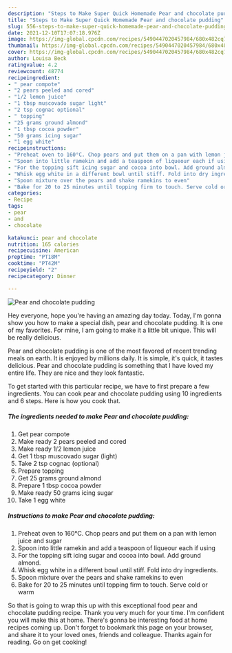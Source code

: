 ```yaml
---
description: "Steps to Make Super Quick Homemade Pear and chocolate pudding"
title: "Steps to Make Super Quick Homemade Pear and chocolate pudding"
slug: 556-steps-to-make-super-quick-homemade-pear-and-chocolate-pudding
date: 2021-12-10T17:07:18.976Z
image: https://img-global.cpcdn.com/recipes/5490447020457984/680x482cq70/pear-and-chocolate-pudding-recipe-main-photo.jpg
thumbnail: https://img-global.cpcdn.com/recipes/5490447020457984/680x482cq70/pear-and-chocolate-pudding-recipe-main-photo.jpg
cover: https://img-global.cpcdn.com/recipes/5490447020457984/680x482cq70/pear-and-chocolate-pudding-recipe-main-photo.jpg
author: Louisa Beck
ratingvalue: 4.2
reviewcount: 48774
recipeingredient:
- " pear compote"
- "2 pears peeled and cored"
- "1/2 lemon juice"
- "1 tbsp muscovado sugar light"
- "2 tsp cognac optional"
- " topping"
- "25 grams ground almond"
- "1 tbsp cocoa powder"
- "50 grams icing sugar"
- "1 egg white"
recipeinstructions:
- "Preheat oven to 160°C. Chop pears and put them on a pan with lemon juice and sugar"
- "Spoon into little ramekin and add a teaspoon of liqueour each if using"
- "For the topping sift icing sugar and cocoa into bowl. Add ground almond."
- "Whisk egg white in a different bowl until stiff. Fold into dry ingredients."
- "Spoon mixture over the pears and shake ramekins to even"
- "Bake for 20 to 25 minutes until topping firm to touch. Serve cold or warm"
categories:
- Recipe
tags:
- pear
- and
- chocolate

katakunci: pear and chocolate 
nutrition: 165 calories
recipecuisine: American
preptime: "PT18M"
cooktime: "PT42M"
recipeyield: "2"
recipecategory: Dinner

---
```



![Pear and chocolate pudding](https://img-global.cpcdn.com/recipes/5490447020457984/680x482cq70/pear-and-chocolate-pudding-recipe-main-photo.jpg)

Hey everyone, hope you're having an amazing day today. Today, I'm gonna show you how to make a special dish, pear and chocolate pudding. It is one of my favorites. For mine, I am going to make it a little bit unique. This will be really delicious.

Pear and chocolate pudding is one of the most favored of recent trending meals on earth. It is enjoyed by millions daily. It is simple, it's quick, it tastes delicious. Pear and chocolate pudding is something that I have loved my entire life. They are nice and they look fantastic.




To get started with this particular recipe, we have to first prepare a few ingredients. You can cook pear and chocolate pudding using 10 ingredients and 6 steps. Here is how you cook that.

<!--inarticleads1-->

##### The ingredients needed to make Pear and chocolate pudding:

1. Get  pear compote
1. Make ready 2 pears peeled and cored
1. Make ready 1/2 lemon juice
1. Get 1 tbsp muscovado sugar (light)
1. Take 2 tsp cognac (optional)
1. Prepare  topping
1. Get 25 grams ground almond
1. Prepare 1 tbsp cocoa powder
1. Make ready 50 grams icing sugar
1. Take 1 egg white




<!--inarticleads2-->

##### Instructions to make Pear and chocolate pudding:

1. Preheat oven to 160°C. Chop pears and put them on a pan with lemon juice and sugar
1. Spoon into little ramekin and add a teaspoon of liqueour each if using
1. For the topping sift icing sugar and cocoa into bowl. Add ground almond.
1. Whisk egg white in a different bowl until stiff. Fold into dry ingredients.
1. Spoon mixture over the pears and shake ramekins to even
1. Bake for 20 to 25 minutes until topping firm to touch. Serve cold or warm




So that is going to wrap this up with this exceptional food pear and chocolate pudding recipe. Thank you very much for your time. I'm confident you will make this at home. There's gonna be interesting food at home recipes coming up. Don't forget to bookmark this page on your browser, and share it to your loved ones, friends and colleague. Thanks again for reading. Go on get cooking!
